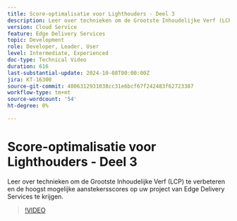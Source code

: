 ```yaml
---
title: Score-optimalisatie voor Lighthouders - Deel 3
description: Leer over technieken om de Grootste Inhoudelijke Verf (LCP) te verbeteren en de hoogst mogelijke aanstekersscores op uw project van Edge Delivery Services te krijgen.
version: Cloud Service
feature: Edge Delivery Services
topic: Development
role: Developer, Leader, User
level: Intermediate, Experienced
doc-type: Technical Video
duration: 616
last-substantial-update: 2024-10-08T00:00:00Z
jira: KT-16300
source-git-commit: 4806312931038cc31e6bcf67f242483f62723387
workflow-type: tm+mt
source-wordcount: '54'
ht-degree: 0%

---
```



# Score-optimalisatie voor Lighthouders - Deel 3

Leer over technieken om de Grootste Inhoudelijke Verf (LCP) te verbeteren en de hoogst mogelijke aanstekersscores op uw project van Edge Delivery Services te krijgen.

>[!VIDEO](https://video.tv.adobe.com/v/3435001/?learn=on)
